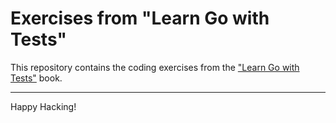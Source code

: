 # Exercises from "Learn Go with Tests"

This repository contains the coding exercises from the ["Learn Go with Tests"](https://quii.gitbook.io/learn-go-with-tests/) book.

---
Happy Hacking!
